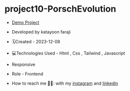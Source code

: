 # project10-PorschEvolution
- [Demo Project](https://katayoon-faraji-web.github.io/trick25-tabs/)

- Developed by katayoon faraji

- 🗓️Created - 2023-12-08

- 💻Technologies Used - Html , Css , Tailwind , Javascript

- Responsive
  
- Role - Frontend

- How to reach me 👩🏻: with my [instagram](https://instagram.com/katayoon_faraji_web) and [linkedin](https://www.linkedin.com/in/katayoon-faraji-web-3b722b207r)
